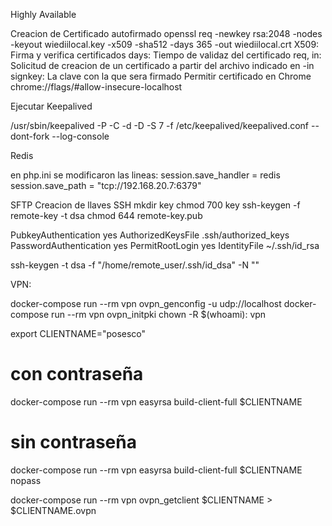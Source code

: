 Highly Available


Creacion de Certificado autofirmado
openssl req -newkey rsa:2048 -nodes -keyout wiediilocal.key -x509 -sha512 -days 365 -out wiediilocal.crt
    X509: Firma y verifica certificados
    days: Tiempo de validaz del certificado 
    req, in: Solicitud de creacion de un certificado a partir del archivo indicado en -in 
    signkey: La clave con la que sera firmado
Permitir certificado en Chrome 
    chrome://flags/#allow-insecure-localhost

Ejecutar Keepalived

/usr/sbin/keepalived -P -C -d -D -S 7 -f /etc/keepalived/keepalived.conf --dont-fork --log-console


Redis

en php.ini se modificaron las lineas:
session.save_handler = redis
session.save_path = "tcp://192.168.20.7:6379"


SFTP 
Creacion de llaves SSH
mkdir key
chmod 700 key
ssh-keygen -f remote-key -t dsa
chmod 644 remote-key.pub

PubkeyAuthentication yes
AuthorizedKeysFile .ssh/authorized_keys
PasswordAuthentication yes
PermitRootLogin yes
IdentityFile ~/.ssh/id_rsa


ssh-keygen -t dsa -f "/home/remote_user/.ssh/id_dsa" -N "" 

VPN:

docker-compose run --rm vpn ovpn_genconfig -u udp://localhost
docker-compose run --rm vpn ovpn_initpki
chown -R $(whoami): vpn

export CLIENTNAME="posesco"

# con contraseña
docker-compose run --rm vpn easyrsa build-client-full $CLIENTNAME
# sin contraseña
docker-compose run --rm vpn easyrsa build-client-full $CLIENTNAME nopass


docker-compose run --rm vpn ovpn_getclient $CLIENTNAME > $CLIENTNAME.ovpn
